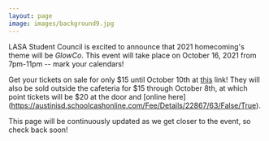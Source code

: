 ```yaml
---
layout: page
image: images/background9.jpg
---
```

LASA Student Council is excited to announce that 2021 homecoming's theme will be _GlowCo_. This event will take place on October 16, 2021 from 7pm-11pm -- mark your calendars!

Get your tickets on sale for only $15 until October 10th at [this](https://austinisd.schoolcashonline.com/Fee/Details/22863/63/False/True) link! They will also be sold outside the cafeteria for $15 through October 8th, at which point tickets will be $20 at the door and [online here] (https://austinisd.schoolcashonline.com/Fee/Details/22867/63/False/True).

This page will be continuously updated as we get closer to the event, so check back soon!
